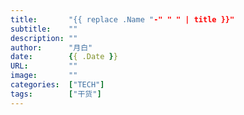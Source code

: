 ```yaml
---
title:       "{{ replace .Name "-" " " | title }}"
subtitle:    ""
description: ""
author:      "月白"
date:        {{ .Date }}
URL:         ""
image:       ""
categories:  ["TECH"]
tags:        ["干货"]
---
```


